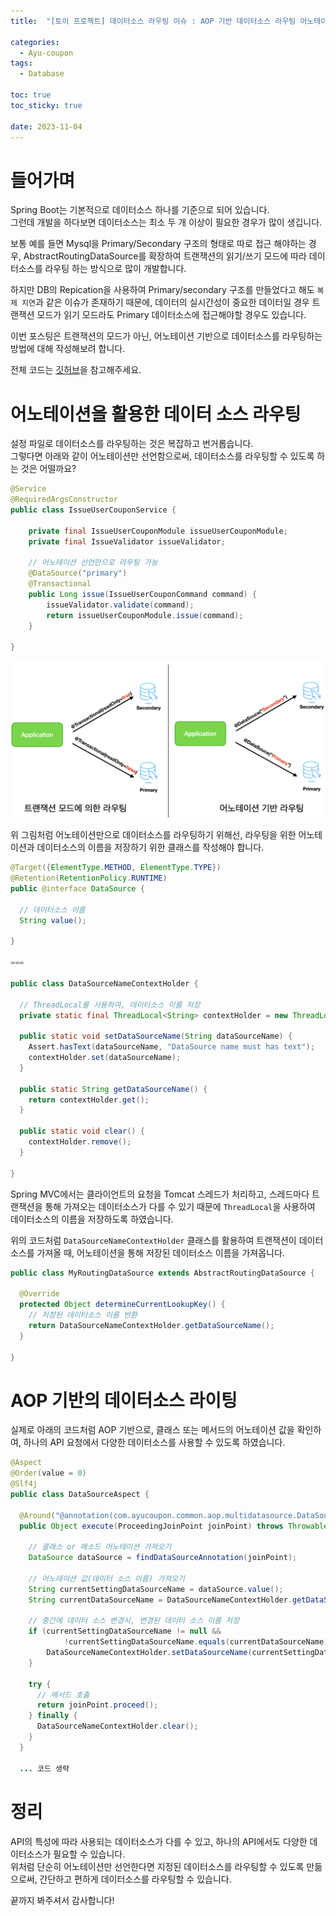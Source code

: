 ```yaml
---
title:  "[토이 프로젝트] 데이터소스 라우팅 이슈 : AOP 기반 데이터소스 라우팅 어노테이션"

categories:
  - Ayu-coupon
tags:
  - Database

toc: true
toc_sticky: true

date: 2023-11-04
---
```


# 들어가며

Spring Boot는 기본적으로 데이터소스 하나를 기준으로 되어 있습니다.  
그런데 개발을 하다보면 데이터소스는 최소 두 개 이상이 필요한 경우가 많이 생깁니다.

보통 예를 들면 Mysql을 Primary/Secondary 구조의 형태로 따로 접근 해야하는 경우, AbstractRoutingDataSource를 확장하여 트랜잭션의 읽기/쓰기 모드에 따라 데이터소스를 라우팅 하는 방식으로 많이 개발합니다.

하지만 DB의 Repication을 사용하여 Primary/secondary 구조를 만들었다고 해도 `복제 지연`과 같은 이슈가 존재하기 때문에, 데이터의 실시간성이 중요한 데이터일 경우 트랜잭션 모드가 읽기 모드라도 Primary 데이터소스에 접근해야할 경우도 있습니다.  

이번 포스팅은 트랜잭션의 모드가 아닌, 어노테이션 기반으로 데이터소스를 라우팅하는 방법에 대해 작성해보려 합니다.  

전체 코드는 [깃허브](https://github.com/f-lab-edu/AYU-Coupon-Service/tree/develop/src/main/java/com/ayucoupon/common/aop/multidatasource)을 참고해주세요.

# 어노테이션을 활용한 데이터 소스 라우팅

설정 파일로 데이터소스를 라우팅하는 것은 복잡하고 번거롭습니다.  
그렇다면 아래와 같이 어노테이션만 선언함으로써, 데이터소스를 라우팅할 수 있도록 하는 것은 어떨까요?  

```java
@Service
@RequiredArgsConstructor
public class IssueUserCouponService {

    private final IssueUserCouponModule issueUserCouponModule;
    private final IssueValidator issueValidator;

    // 어노테이션 선언만으로 라우팅 가능
    @DataSource("primary")
    @Transactional
    public Long issue(IssueUserCouponCommand command) {
        issueValidator.validate(command);
        return issueUserCouponModule.issue(command);
    }

}
```

![](../../image/Toy-Project/[토이%20프로젝트]%20데이터소스%20라우팅%20이슈%20:%20AOP를%20활용한%20커스텀%20데이터소스%20라우팅%20어노테이션/1.png)



위 그림처럼 어노테이션만으로 데이터소스를 라우팅하기 위해선, 라우팅을 위한 어노테이션과 데이터소스의 이름을 저장하기 위한 클래스를 작성해야 합니다.

```java
@Target({ElementType.METHOD, ElementType.TYPE})
@Retention(RetentionPolicy.RUNTIME)
public @interface DataSource {

  // 데이터소스 이름
  String value();

}

===

public class DataSourceNameContextHolder {

  // ThreadLocal를 사용하여, 데이터소스 이름 저장
  private static final ThreadLocal<String> contextHolder = new ThreadLocal<>();

  public static void setDataSourceName(String dataSourceName) {
    Assert.hasText(dataSourceName, "DataSource name must has text");
    contextHolder.set(dataSourceName);
  }

  public static String getDataSourceName() {
    return contextHolder.get();
  }

  public static void clear() {
    contextHolder.remove();
  }

}
```

Spring MVC에서는 클라이언트의 요청을 Tomcat 스레드가 처리하고, 스레드마다 트랜잭션을 통해 가져오는 데이터소스가 다를 수 있기 때문에 `ThreadLocal`을 사용하여 데이터소스의 이름을 저장하도록 하였습니다.

위의 코드처럼 `DataSourceNameContextHolder` 클래스를 활용하여 트랜잭션이 데이터소스를 가져올 때, 어노테이션을 통해 저장된 데이터소스 이름을 가져옵니다.

```java
public class MyRoutingDataSource extends AbstractRoutingDataSource {
    
  @Override
  protected Object determineCurrentLookupKey() {
    // 저장된 데이터소스 이름 반환
    return DataSourceNameContextHolder.getDataSourceName();
  }

}
```

# AOP 기반의 데이터소스 라이팅

실제로 아래의 코드처럼 AOP 기반으로, 클래스 또는 메서드의 어노테이션 값을 확인하여, 하나의 API 요청에서 다양한 데이터소스를 사용할 수 있도록 하였습니다.

```java
@Aspect
@Order(value = 0)
@Slf4j
public class DataSourceAspect {

  @Around("@annotation(com.ayucoupon.common.aop.multidatasource.DataSource)")
  public Object execute(ProceedingJoinPoint joinPoint) throws Throwable {

    // 클래스 or 메소드 어노테이션 가져오기
    DataSource dataSource = findDataSourceAnnotation(joinPoint);

    // 어노테이션 값(데이터 소스 이름) 가져오기
    String currentSettingDataSourceName = dataSource.value();
    String currentDataSourceName = DataSourceNameContextHolder.getDataSourceName();

    // 중간에 데이터 소스 변경시, 변경된 데이터 소스 이름 저장
    if (currentSettingDataSourceName != null &&
            !currentSettingDataSourceName.equals(currentDataSourceName)) {
        DataSourceNameContextHolder.setDataSourceName(currentSettingDataSourceName);
    }

    try {
      // 메서드 호출
      return joinPoint.proceed();
    } finally {
      DataSourceNameContextHolder.clear();
    }
  }

  ... 코드 생략

```

# 정리

API의 특성에 따라 사용되는 데이터소스가 다를 수 있고, 하나의 API에서도 다양한 데이터소스가 필요할 수 있습니다.  
위처럼 단순히 어노테이션만 선언한다면 지정된 데이터소스를 라우팅할 수 있도록 만듦으로써, 간단하고 편하게 데이터소스를 라우팅할 수 있습니다.

끝까지 봐주셔서 감사합니다!
